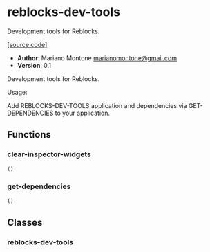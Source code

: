 # reblocks-dev-tools

Development tools for Reblocks.

[[source code]](../reblocks-dev-tools.lisp)

- **Author**: Mariano Montone <marianomontone@gmail.com>
- **Version**: 0.1


 Development tools for Reblocks.

 Usage:

 Add REBLOCKS-DEV-TOOLS application and dependencies via GET-DEPENDENCIES to your application.



## Functions
### clear-inspector-widgets

```lisp
()
```


### get-dependencies

```lisp
()
```


## Classes
### reblocks-dev-tools
